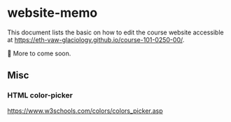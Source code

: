 # website-memo
This document lists the basic on how to edit the course website accessible at https://eth-vaw-glaciology.github.io/course-101-0250-00/.

🚧 More to come soon.


## Misc

### HTML color-picker

https://www.w3schools.com/colors/colors_picker.asp
